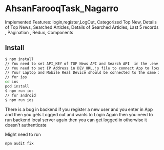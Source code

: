 # AhsanFarooqTask_Nagarro



Implemented Features: login,register,LogOut, Categorized Top New, Details of Top News, Searched Articles, Details of Searched Articles, Last 5 records , Pagination , Redux, Components

## Install


```bash
$ npm install
// You need to set API_KEY of TOP News API and Search API  in the .env file 
// You need to set IP Address in DEV_URL.js file to connect App to local backend
// Your Laptop and Mobile Real Device should be connected to the same internet server
// for ios
cd ios
pod install
$ npm run ios
// for android
$ npm run ios
```

There is a bug in backend 
if you register a new user and you enter in App and then you gets Logged out and wants to Login Again then you need to run backend local server again 
then you can get logged in 
otherwise it doesn't authenticate

Might need to run
```
npm audit fix
```


